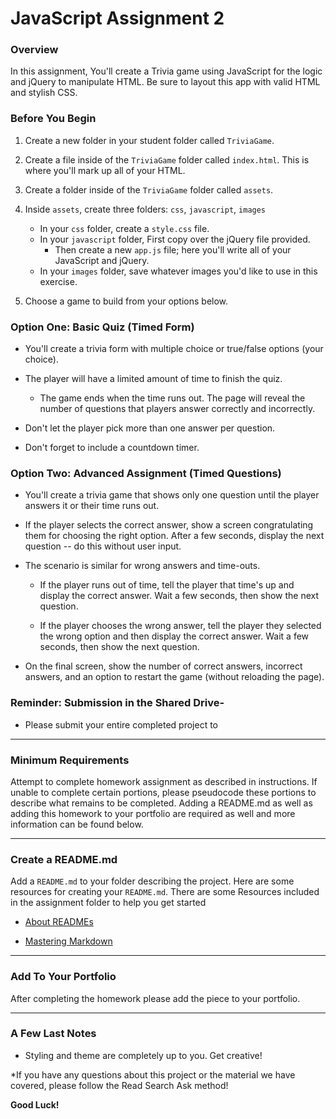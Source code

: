 # JavaScript Assignment 2

### Overview

In this assignment, You'll create a Trivia game using JavaScript for the logic and jQuery to manipulate HTML. Be sure to layout this app with valid HTML and stylish CSS.


### Before You Begin

1. Create a new folder in your student folder called `TriviaGame`.

2. Create a file inside of the `TriviaGame` folder called `index.html`. This is where you'll mark up all of your HTML.

3. Create a folder inside of the `TriviaGame` folder called `assets`.

4. Inside `assets`, create three folders: `css`, `javascript`, `images`

   * In your `css` folder, create a `style.css` file.
   * In your `javascript` folder, First copy over the jQuery file provided. 
      * Then create a new  `app.js` file; here you'll write all of your JavaScript and jQuery.
   * In your `images` folder, save whatever images you'd like to use in this exercise. 

6. Choose a game to build from your options below. 

### Option One: Basic Quiz (Timed Form)

* You'll create a trivia form with multiple choice or true/false options (your choice).

* The player will have a limited amount of time to finish the quiz. 

  * The game ends when the time runs out. The page will reveal the number of questions that players answer correctly and incorrectly.

* Don't let the player pick more than one answer per question.

* Don't forget to include a countdown timer.

### Option Two: Advanced Assignment (Timed Questions)

* You'll create a trivia game that shows only one question until the player answers it or their time runs out.

* If the player selects the correct answer, show a screen congratulating them for choosing the right option. After a few seconds, display the next question -- do this without user input.

* The scenario is similar for wrong answers and time-outs.

  * If the player runs out of time, tell the player that time's up and display the correct answer. Wait a few seconds, then show the next question.

  * If the player chooses the wrong answer, tell the player they selected the wrong option and then display the correct answer. Wait a few seconds, then show the next question.

* On the final screen, show the number of correct answers, incorrect answers, and an option to restart the game (without reloading the page).

### Reminder: Submission in the Shared Drive-

* Please submit your entire completed project to 

- - -

### Minimum Requirements

Attempt to complete homework assignment as described in instructions. If unable to complete certain portions, please pseudocode these portions to describe what remains to be completed. Adding a README.md as well as adding this homework to your portfolio are required as well and more information can be found below.

- - -

### Create a README.md

Add a `README.md` to your folder describing the project. Here are some resources for creating your `README.md`. There are some Resources included in the assignment folder to help you get started

* [About READMEs](https://help.github.com/articles/about-readmes/)

* [Mastering Markdown](https://guides.github.com/features/mastering-markdown/)

- - -

### Add To Your Portfolio

After completing the homework please add the piece to your portfolio. 

- - -

### A Few Last Notes

* Styling and theme are completely up to you. Get creative!

*If you have any questions about this project or the material we have covered, please follow the Read Search Ask method!

  **Good Luck!**
